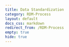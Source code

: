 ```yaml
---
title: Data Standardization
category: RDM-Process
layout: default
docs_css: markdown
redirect_from: /RDM-Process
empty: true
hide: true
---
```

